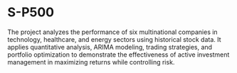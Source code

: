 # S-P500
The project analyzes the performance of six multinational companies in technology, healthcare, and energy sectors using historical stock data. It applies quantitative analysis, ARIMA modeling, trading strategies, and portfolio optimization to demonstrate the effectiveness of active investment management in maximizing returns while controlling risk.
